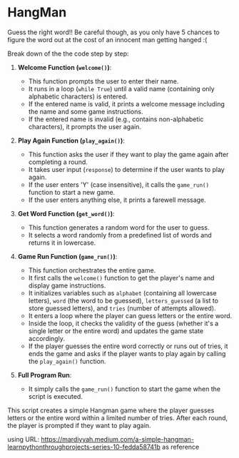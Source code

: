 # HangMan
 Guess the right word!! Be careful though, as you only have 5 chances to figure the word out at the cost of an innocent man getting hanged :(

Break down of the the code step by step:

1. **Welcome Function (`welcome()`)**:
   - This function prompts the user to enter their name.
   - It runs in a loop (`while True`) until a valid name (containing only alphabetic characters) is entered.
   - If the entered name is valid, it prints a welcome message including the name and some game instructions.
   - If the entered name is invalid (e.g., contains non-alphabetic characters), it prompts the user again.

2. **Play Again Function (`play_again()`)**:
   - This function asks the user if they want to play the game again after completing a round.
   - It takes user input (`response`) to determine if the user wants to play again.
   - If the user enters 'Y' (case insensitive), it calls the `game_run()` function to start a new game.
   - If the user enters anything else, it prints a farewell message.

3. **Get Word Function (`get_word()`)**:
   - This function generates a random word for the user to guess.
   - It selects a word randomly from a predefined list of words and returns it in lowercase.

4. **Game Run Function (`game_run()`)**:
   - This function orchestrates the entire game.
   - It first calls the `welcome()` function to get the player's name and display game instructions.
   - It initializes variables such as `alphabet` (containing all lowercase letters), `word` (the word to be guessed), `letters_guessed` (a list to store guessed letters), and `tries` (number of attempts allowed).
   - It enters a loop where the player can guess letters or the entire word.
   - Inside the loop, it checks the validity of the guess (whether it's a single letter or the entire word) and updates the game state accordingly.
   - If the player guesses the entire word correctly or runs out of tries, it ends the game and asks if the player wants to play again by calling the `play_again()` function.

5. **Full Program Run**:
   - It simply calls the `game_run()` function to start the game when the script is executed.

This script creates a simple Hangman game where the player guesses letters or the entire word within a limited number of tries. After each round, the player is prompted if they want to play again.

using URL: https://mardiyyah.medium.com/a-simple-hangman-learnpythonthroughprojects-series-10-fedda58741b as reference